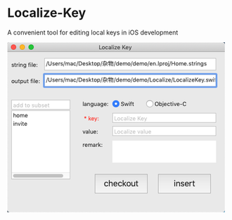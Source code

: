 # Localize-Key
A convenient tool for editing local keys in iOS development

![img](https://github.com/CoconutGZ/Localize-Key/blob/master/20181224-164023.png)
